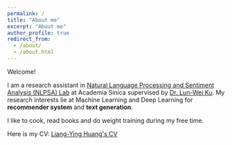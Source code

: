 ```yaml
---
permalink: /
title: "About me"
excerpt: "About me"
author_profile: true
redirect_from: 
  - /about/
  - /about.html
---
```


Welcome! 

I am a research assistant in [Natural Language Processing and Sentiment Analysis (NLPSA) Lab](https://academiasinicanlplab.github.io) at Academia Sinica supervised by [Dr. Lun-Wei Ku](https://www.iis.sinica.edu.tw/pages/lwku/). My research interests lie at Machine Learning and Deep Learning for **recommender system** and **text generation**.

I like to cook, read books and do weight training during my free time.

Here is my CV: [Liang-Ying Huang's CV](files/CV.pdf)
